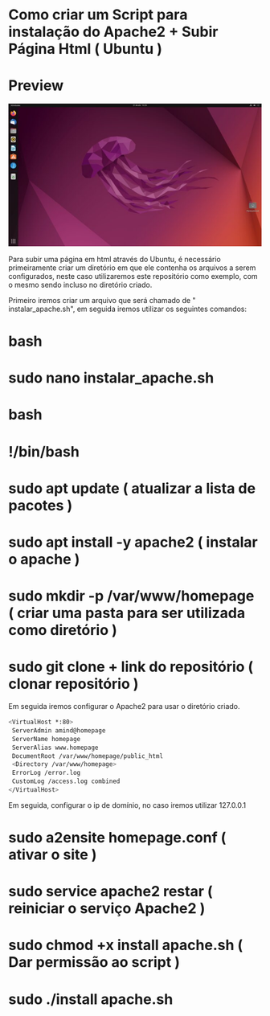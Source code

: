 # Como criar um Script para instalação do Apache2 + Subir Página Html ( Ubuntu )


# Preview

![Ubuntu](https://github.com/Tiag-0/homepage/blob/main/ubuntu.jpg?raw=true)

Para subir uma página em html através do Ubuntu, é necessário primeiramente criar um diretório em que ele contenha os arquivos a serem configurados, neste caso utilizaremos este repositório como exemplo, com o mesmo sendo incluso no diretório criado. 

Primeiro iremos criar um arquivo que será chamado de " instalar_apache.sh", em seguida iremos utilizar os seguintes comandos:

# bash
# sudo nano instalar_apache.sh
# bash
# !/bin/bash
# sudo apt update ( atualizar a lista de pacotes )
# sudo apt install -y apache2 ( instalar o apache )
# sudo mkdir -p /var/www/homepage ( criar uma pasta para ser utilizada como diretório )
# sudo git clone + link do repositório ( clonar repositório )

Em seguida iremos configurar o Apache2 para usar o diretório criado.

 ```bash
<VirtualHost *:80>
  ServerAdmin amind@homepage
  ServerName homepage
  ServerAlias www.homepage
  DocumentRoot /var/www/homepage/public_html
  <Directory /var/www/homepage>
  ErrorLog /error.log
  CustomLog /access.log combined
</VirtualHost>
```


Em seguida, configurar o ip de domínio, no caso iremos utilizar 127.0.0.1

# sudo a2ensite homepage.conf ( ativar o site )
# sudo service apache2 restar ( reiniciar o serviço Apache2 )
# sudo chmod +x install apache.sh ( Dar permissão ao script )
# sudo ./install apache.sh



